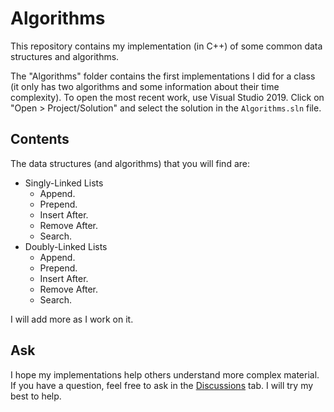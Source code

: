 # Algorithms
This repository contains my implementation (in C++) of some common data structures and algorithms.

The "Algorithms" folder contains the first implementations I did for a class (it only has two algorithms and some information about their time complexity). To open the most recent work, use Visual Studio 2019. Click on "Open > Project/Solution" and select the solution in the `Algorithms.sln` file.

## Contents
The data structures (and algorithms) that you will find are:
- Singly-Linked Lists
  - Append.
  - Prepend.
  - Insert After.
  - Remove After.
  - Search.
- Doubly-Linked Lists
  - Append.
  - Prepend.
  - Insert After.
  - Remove After.
  - Search.

I will add more as I work on it.

## Ask
I hope my implementations help others understand more complex material. If you have a question, feel free to ask in the [Discussions](https://github.com/RARM/Algorithms/discussions) tab. I will try my best to help.
